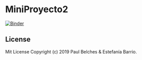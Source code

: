# MiniProyecto2

[![Binder](https://mybinder.org/badge_logo.svg)](https://mybinder.org/v2/gh/paulbelches/MiniProyecto2.git/master)

## License

Mit License Copyright (c) 2019 Paul Belches & Estefanía Barrio.
